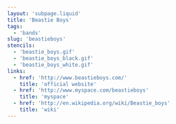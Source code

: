 ```yaml
---
layout: 'subpage.liquid'
title: 'Beastie Boys'
tags:
  - 'bands'
slug: 'beastieboys'
stencils:
  - 'beastie_boys.gif'
  - 'beastie_boys_black.gif'
  - 'beastie_boys_white.gif'
links:
  - href: 'http://www.beastieboys.com/'
    title: 'official website'
  - href: 'http://www.myspace.com/beastieboys'
    title: 'myspace'
  - href: 'http://en.wikipedia.org/wiki/Beastie_boys'
    title: 'wiki'
---
```

